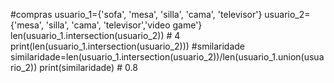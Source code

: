 #compras 
usuario_1={'sofa', 'mesa', 'silla', 'cama', 'televisor'}
usuario_2={'mesa', 'silla', 'cama', 'televisor','video game'}
len(usuario_1.intersection(usuario_2)) # 4
print(len(usuario_1.intersection(usuario_2)))
#smilaridade
similaridade=len(usuario_1.intersection(usuario_2))/len(usuario_1.union(usuario_2))
print(similaridade) # 0.8

